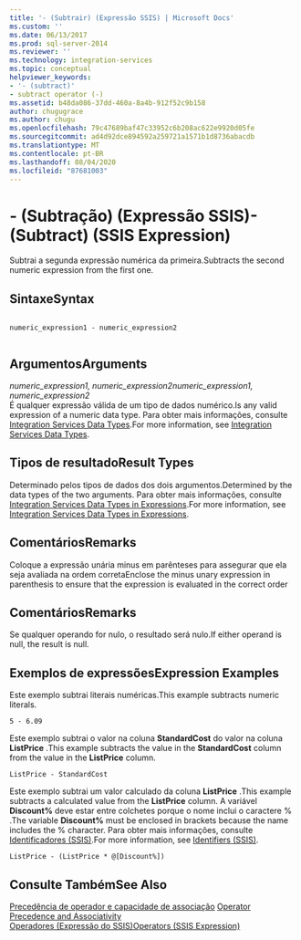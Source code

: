```yaml
---
title: '- (Subtrair) (Expressão SSIS) | Microsoft Docs'
ms.custom: ''
ms.date: 06/13/2017
ms.prod: sql-server-2014
ms.reviewer: ''
ms.technology: integration-services
ms.topic: conceptual
helpviewer_keywords:
- '- (subtract)'
- subtract operator (-)
ms.assetid: b48da086-37dd-460a-8a4b-912f52c9b158
author: chugugrace
ms.author: chugu
ms.openlocfilehash: 79c47689baf47c33952c6b208ac622e9920d05fe
ms.sourcegitcommit: ad4d92dce894592a259721a1571b1d8736abacdb
ms.translationtype: MT
ms.contentlocale: pt-BR
ms.lasthandoff: 08/04/2020
ms.locfileid: "87681003"
---
```

# <a name="--subtract-ssis-expression"></a><span data-ttu-id="9294a-102">- (Subtração) (Expressão SSIS)</span><span class="sxs-lookup"><span data-stu-id="9294a-102">- (Subtract) (SSIS Expression)</span></span>
  <span data-ttu-id="9294a-103">Subtrai a segunda expressão numérica da primeira.</span><span class="sxs-lookup"><span data-stu-id="9294a-103">Subtracts the second numeric expression from the first one.</span></span>  
  
## <a name="syntax"></a><span data-ttu-id="9294a-104">Sintaxe</span><span class="sxs-lookup"><span data-stu-id="9294a-104">Syntax</span></span>  
  
```  
  
numeric_expression1 - numeric_expression2  
  
```  
  
## <a name="arguments"></a><span data-ttu-id="9294a-105">Argumentos</span><span class="sxs-lookup"><span data-stu-id="9294a-105">Arguments</span></span>  
 <span data-ttu-id="9294a-106">*numeric_expression1, numeric_expression2*</span><span class="sxs-lookup"><span data-stu-id="9294a-106">*numeric_expression1, numeric_expression2*</span></span>  
 <span data-ttu-id="9294a-107">É qualquer expressão válida de um tipo de dados numérico.</span><span class="sxs-lookup"><span data-stu-id="9294a-107">Is any valid expression of a numeric data type.</span></span> <span data-ttu-id="9294a-108">Para obter mais informações, consulte [Integration Services Data Types](../data-flow/integration-services-data-types.md).</span><span class="sxs-lookup"><span data-stu-id="9294a-108">For more information, see [Integration Services Data Types](../data-flow/integration-services-data-types.md).</span></span>  
  
## <a name="result-types"></a><span data-ttu-id="9294a-109">Tipos de resultado</span><span class="sxs-lookup"><span data-stu-id="9294a-109">Result Types</span></span>  
 <span data-ttu-id="9294a-110">Determinado pelos tipos de dados dos dois argumentos.</span><span class="sxs-lookup"><span data-stu-id="9294a-110">Determined by the data types of the two arguments.</span></span> <span data-ttu-id="9294a-111">Para obter mais informações, consulte [Integration Services Data Types in Expressions](integration-services-data-types-in-expressions.md).</span><span class="sxs-lookup"><span data-stu-id="9294a-111">For more information, see [Integration Services Data Types in Expressions](integration-services-data-types-in-expressions.md).</span></span>  
  
## <a name="remarks"></a><span data-ttu-id="9294a-112">Comentários</span><span class="sxs-lookup"><span data-stu-id="9294a-112">Remarks</span></span>  
 <span data-ttu-id="9294a-113">Coloque a expressão unária minus em parênteses para assegurar que ela seja avaliada na ordem correta</span><span class="sxs-lookup"><span data-stu-id="9294a-113">Enclose the minus unary expression in parenthesis to ensure that the expression is evaluated in the correct order</span></span>  
  
## <a name="remarks"></a><span data-ttu-id="9294a-114">Comentários</span><span class="sxs-lookup"><span data-stu-id="9294a-114">Remarks</span></span>  
 <span data-ttu-id="9294a-115">Se qualquer operando for nulo, o resultado será nulo.</span><span class="sxs-lookup"><span data-stu-id="9294a-115">If either operand is null, the result is null.</span></span>  
  
## <a name="expression-examples"></a><span data-ttu-id="9294a-116">Exemplos de expressões</span><span class="sxs-lookup"><span data-stu-id="9294a-116">Expression Examples</span></span>  
 <span data-ttu-id="9294a-117">Este exemplo subtrai literais numéricas.</span><span class="sxs-lookup"><span data-stu-id="9294a-117">This example subtracts numeric literals.</span></span>  
  
```  
5 - 6.09  
```  
  
 <span data-ttu-id="9294a-118">Este exemplo subtrai o valor na coluna **StandardCost** do valor na coluna **ListPrice** .</span><span class="sxs-lookup"><span data-stu-id="9294a-118">This example subtracts the value in the **StandardCost** column from the value in the **ListPrice** column.</span></span>  
  
```  
ListPrice - StandardCost  
```  
  
 <span data-ttu-id="9294a-119">Este exemplo subtrai um valor calculado da coluna **ListPrice** .</span><span class="sxs-lookup"><span data-stu-id="9294a-119">This example subtracts a calculated value from the **ListPrice** column.</span></span> <span data-ttu-id="9294a-120">A variável **Discount%** deve estar entre colchetes porque o nome inclui o caractere % .</span><span class="sxs-lookup"><span data-stu-id="9294a-120">The variable **Discount%** must be enclosed in brackets because the name includes the % character.</span></span> <span data-ttu-id="9294a-121">Para obter mais informações, consulte [Identificadores &#40;SSIS&#41;](identifiers-ssis.md).</span><span class="sxs-lookup"><span data-stu-id="9294a-121">For more information, see [Identifiers &#40;SSIS&#41;](identifiers-ssis.md).</span></span>  
  
```  
ListPrice - (ListPrice * @[Discount%])  
```  
  
## <a name="see-also"></a><span data-ttu-id="9294a-122">Consulte Também</span><span class="sxs-lookup"><span data-stu-id="9294a-122">See Also</span></span>  
 <span data-ttu-id="9294a-123">[Precedência de operador e capacidade de associação](operator-precedence-and-associativity.md) </span><span class="sxs-lookup"><span data-stu-id="9294a-123">[Operator Precedence and Associativity](operator-precedence-and-associativity.md) </span></span>  
 [<span data-ttu-id="9294a-124">Operadores &#40;Expressão do SSIS&#41;</span><span class="sxs-lookup"><span data-stu-id="9294a-124">Operators &#40;SSIS Expression&#41;</span></span>](operators-ssis-expression.md)  
  
  
